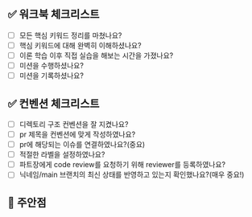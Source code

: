 <!--
  제목은 `[닉네임] 챕터_[미션/키워드]_제목` 로 작성해 주세요.
  예시: [jpark0506] Chapter01_mission_서버란 무엇인가(소켓&멀티 프로세스)
-->

## ✅ 워크북 체크리스트

- [ ] 모든 핵심 키워드 정리를 마쳤나요?
- [ ] 핵심 키워드에 대해 완벽히 이해하셨나요?
- [ ] 이론 학습 이후 직접 실습을 해보는 시간을 가졌나요?
- [ ] 미션을 수행하셨나요?
- [ ] 미션을 기록하셨나요?

## ✅ 컨벤션 체크리스트

- [ ] 디렉토리 구조 컨벤션을 잘 지켰나요?
- [ ] pr 제목을 컨벤션에 맞게 작성하였나요?
- [ ] pr에 해당되는 이슈를 연결하였나요?(중요)
- [ ] 적절한 라벨을 설정하였나요?
- [ ] 파트장에게 code review를 요청하기 위해 reviewer를 등록하였나요?
- [ ] 닉네임/main 브랜치의 최신 상태를 반영하고 있는지 확인했나요?(매우 중요!)

## 📌 주안점

<!--
  (Optional)
  리뷰 시에 유심히 봐주었으면 하는 부분을 설명합니다.
-->
